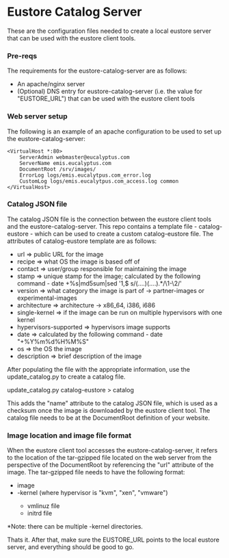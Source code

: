 Eustore Catalog Server
======================

These are the configuration files needed to create a local eustore server that can be used with the eustore client tools.

### Pre-reqs

The requirements for the eustore-catalog-server are as follows:

* An apache/nginx server
* (Optional) DNS entry for eustore-catalog-server (i.e. the value for "EUSTORE_URL") that can be used with the eustore client tools

### Web server setup

The following is an example of an apache configuration to be used to set up the eustore-catalog-server:

```
<VirtualHost *:80>
    ServerAdmin webmaster@eucalyptus.com
    ServerName emis.eucalyptus.com
    DocumentRoot /srv/images/
    ErrorLog logs/emis.eucalytpus.com_error.log
    CustomLog logs/emis.eucalytpus.com_access.log common
</VirtualHost>
```

### Catalog JSON file

The catalog JSON file is the connection between the eustore client tools and the eustore-catalog-server. This repo contains a template file - catalog-eustore - which can be used to create a custom catalog-eustore file.  The attributes of catalog-eustore template are as follows:

* url => public URL for the image
* recipe => what OS the image is based off of
* contact => user/group responsible for maintaining the image
* stamp => unique stamp for the image; calculated by the following command - date +%s|md5sum|sed '1,$ s/\(....\)\(....\).*/\1-\2/'
* version => what category the image is part of -> partner-images or experimental-images
* architecture => architecture -> x86_64, i386, i686
* single-kernel => if the image can be run on multiple hypervisors with one kernel
* hypervisors-supported => hypervisors image supports
* date => calculated by the following command - date "+%Y%m%d%H%M%S"
* os => the OS the image 
* description => brief description of the image

After populating the file with the appropriate information, use the update_catalog.py to create a catalog file.

update_catalog.py catalog-eustore > catalog

This adds the "name" attribute to the catalog JSON file, which is used as a checksum once the image is downloaded by the eustore client tool.  The catalog file needs to be at the DocumentRoot definition of your website.   

### Image location and image file format

When the eustore client tool accesses the eustore-catalog-server, it refers to the location of the tar-gzipped file located on the web server from the perspective of the DocumentRoot by referencing the "url" attribute of the image. The tar-gzipped file needs to have the following format:

* image
* <hypervisor>-kernel (where hypervisor is "kvm", "xen", "vmware")
   * vmlinuz file
   * initrd file

*Note: there can be multiple <hypervisor>-kernel directories.

Thats it.  After that, make sure the EUSTORE_URL points to the local eustore server, and everything should be good to go.

